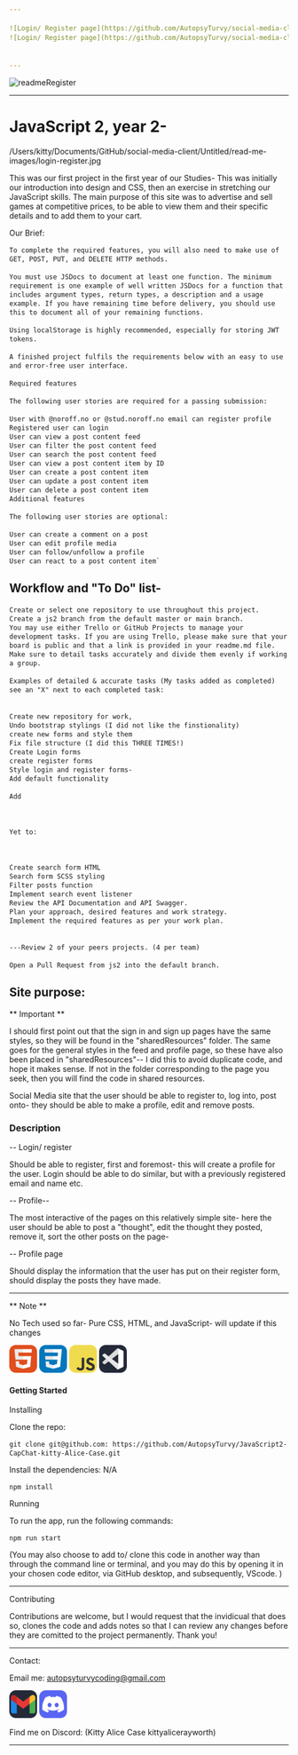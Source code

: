 ```yaml
---

![Login/ Register page](https://github.com/AutopsyTurvy/social-media-client/read-me-images/login-register.jpg)
![Login/ Register page](https://github.com/AutopsyTurvy/social-media-client/Untitled/read-me-images/login-register.jpg)


---
```


![readmeRegister](https://github.com/AutopsyTurvy/JavaScript2-CapChat-kitty-Alice-Case/assets/102550358/116bddc3-8f28-40e2-8bb1-0206eaab0c99)

---

# JavaScript 2, year 2- 

/Users/kitty/Documents/GitHub/social-media-client/Untitled/read-me-images/login-register.jpg

This was our first project in the first year of our Studies-
This was initially our introduction into design and CSS, then an exercise in stretching our JavaScript skills.
The main purpose of this site was to advertise and sell games at competitive prices, to be able to view them and their specific details and to add them to your cart.


Our Brief:

    To complete the required features, you will also need to make use of GET, POST, PUT, and DELETE HTTP methods.

    You must use JSDocs to document at least one function. The minimum requirement is one example of well written JSDocs for a function that includes argument types, return types, a description and a usage example. If you have remaining time before delivery, you should use this to document all of your remaining functions.

    Using localStorage is highly recommended, especially for storing JWT tokens.

    A finished project fulfils the requirements below with an easy to use and error-free user interface.

    Required features

    The following user stories are required for a passing submission:

    User with @noroff.no or @stud.noroff.no email can register profile
    Registered user can login
    User can view a post content feed
    User can filter the post content feed
    User can search the post content feed
    User can view a post content item by ID
    User can create a post content item
    User can update a post content item
    User can delete a post content item
    Additional features

    The following user stories are optional:

    User can create a comment on a post
    User can edit profile media
    User can follow/unfollow a profile
    User can react to a post content item`





## Workflow and "To Do" list- 

    Create or select one repository to use throughout this project.
    Create a js2 branch from the default master or main branch.
    You may use either Trello or GitHub Projects to manage your development tasks. If you are using Trello, please make sure that your board is public and that a link is provided in your readme.md file. Make sure to detail tasks accurately and divide them evenly if working a group.

    Examples of detailed & accurate tasks (My tasks added as completed) see an "X" next to each completed task:


    Create new repository for work,
    Undo bootstrap stylings (I did not like the finstionality)
    create new forms and style them
    Fix file structure (I did this THREE TIMES!)
    Create Login forms
    create register forms
    Style login and register forms- 
    Add default functionality

    Add 



    Yet to:
    


    Create search form HTML
    Search form SCSS styling
    Filter posts function
    Implement search event listener
    Review the API Documentation and API Swagger.
    Plan your approach, desired features and work strategy.
    Implement the required features as per your work plan.


    ---Review 2 of your peers projects. (4 per team)

    Open a Pull Request from js2 into the default branch.



## Site purpose:


** Important **

I should first point out that the sign in and sign up pages have the same styles, so they will be found in the "sharedResources" folder.
The same goes for the general styles in the feed and profile page, so these have also been placed in "sharedResources"-- I did this to avoid duplicate code, and hope it makes sense. If not in the folder corresponding to the page you seek, then you will find the code in shared resources.


Social Media site that the user should be able to register to, log into, post onto-  they should be able to make a profile, edit and remove posts.


### Description

-- Login/ register

Should be able to register, first and foremost- this will create a profile for the user.
Login should be able to do similar, but with a previously registered email and name etc.



 

-- Profile--

The most interactive of the pages on this relatively simple site- here the user should be able to post a "thought", edit the thought they posted, remove it, sort the other posts on the page- 




-- Profile page

Should display the information that the user has put on their register form, should display the posts they have made.


---


** Note **

No Tech used so far- Pure CSS, HTML, and JavaScript- will update if this changes


<img src="https://raw.githubusercontent.com/tandpfun/skill-icons/main/icons/HTML.svg" width="50" height="50"> <img src="https://raw.githubusercontent.com/tandpfun/skill-icons/main/icons/CSS.svg" width="50" height="50"> <img src="https://raw.githubusercontent.com/tandpfun/skill-icons/main/icons/JavaScript.svg" width="50" height="50"> <img src="https://raw.githubusercontent.com/tandpfun/skill-icons/main/icons/VSCode-Dark.svg" width="50" height="50">




#### Getting Started

Installing

Clone the repo:

    git clone git@github.com: https://github.com/AutopsyTurvy/JavaScript2-CapChat-kitty-Alice-Case.git

Install the dependencies: N/A

    npm install

Running

To run the app, run the following commands:

    npm run start


(You may also choose to add to/ clone this code in another way than through the command line or terminal, and you may do this by opening it in your chosen code editor, via GitHub desktop, and subsequently, VScode. )


---

Contributing


Contributions are welcome, but I would request that the invidicual that does so, clones the code and adds notes so that I can review any changes before they are comitted to the project permanently. Thank you! 

---

Contact:


Email me: 
autopsyturvycoding@gmail.com

<img src="https://raw.githubusercontent.com/tandpfun/skill-icons/main/icons/Gmail-Dark.svg" width="50" height="50"> <img src="https://raw.githubusercontent.com/tandpfun/skill-icons/main/icons/Discord.svg" width="50" height="50">



Find me on Discord:
(Kitty Alice Case
kittyalicerayworth)

---
